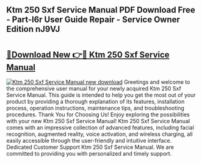 ## Ktm 250 Sxf Service Manual PDF Download Free - Part-l6r User Guide Repair - Service Owner Edition nJ9VJ

# <h2><a href="http://bc78805.oget.top/?id=Ktm+250+Sxf+Service+Manual">🔗Download New 👉🔴 Ktm 250 Sxf Service Manual</a></h2>

[![Ktm 250 Sxf Service Manual new download](https://i.imgur.com/5g1atiW.png)](http://bc78805.oget.top/?id=Ktm+250+Sxf+Service+Manual)
Greetings and welcome to the comprehensive user manual for your newly acquired Ktm 250 Sxf Service Manual. This guide is intended to help you get the most out of your product by providing a thorough explanation of its features, installation process, operation instructions, maintenance tips, and troubleshooting procedures. Thank You for Choosing Us! Enjoy exploring the possibilities with your new Ktm 250 Sxf Service Manual! Ktm 250 Sxf Service Manual comes with an impressive collection of advanced features, including facial recognition, augmented reality, voice activation, and wireless charging, all easily accessible through the user-friendly and intuitive interface. Dedicated Customer Support Ktm 250 Sxf Service Manual. We are committed to providing you with personalized and timely support.
